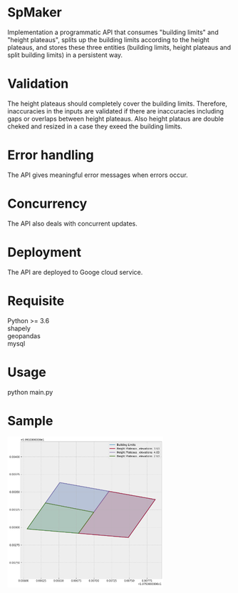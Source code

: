 # SpMaker
Implementation a programmatic API that consumes "building limits" and "height plateaus", splits up the building limits according to the height plateaus, and
stores these three entities (building limits, height plateaus and split building limits) in a persistent way.

# Validation
The height plateaus should completely cover the building limits. Therefore, inaccuracies in the
inputs are validated if there are inaccuracies including gaps or overlaps between height plateaus. Also height plataus are double cheked and resized in a case they exeed the building limits.

# Error handling
The API gives meaningful error messages when errors occur.

# Concurrency
The API also deals with concurrent updates.

# Deployment
The API are deployed to Googe cloud service.

# Requisite
Python >= 3.6<br />
shapely<br />
geopandas<br />
mysql<br />

# Usage
python main.py

# Sample
<p align="left">
  <img src="https://github.com/mohammad-adiban/SpMaker/blob/main/figs/polygons.png" width="350" title="hover text">
</p>

